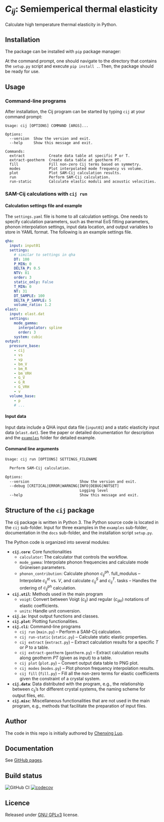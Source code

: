 # <i>C<sub>ij</sub></i>: Semiemperical thermal elasticity

Calculate high temperature thermal elasticity in Python.

## Installation

The package can be installed with `pip` package manager:

At the command prompt, one should navigate to the directory that contains the
`setup.py` script and execute `pip install .`. Then, the package should be ready for use.

## Usage

### Command-line programs

After installation, the Cij program can be started by typing `cij` at your 
command prompt:

```
Usage: cij [OPTIONS] COMMAND [ARGS]...

Options:
  --version  Show the version and exit.
  --help     Show this message and exit.

Commands:
  extract           Create data table at specific P or T.
  extract-geotherm  Create data table at geotherm PT.
  fill              Fill non-zero Cij terms based on symmetry.
  modes             Plot interpolated mode frequency vs volume.
  plot              Plot SAM-Cij calculation results.
  run               Perform SAM-Cij calculation.
  run-static        Calculate elastic moduli and acoustic velocities.
```

### SAM-Cij calculations with `cij run`

#### Calculation settings file and example

The `settings.yaml` file is home to all calculation settings. One needs to specify calculation parameters, such as thermal EoS fitting parameters, phonon interpolation settings, input data location, and output variables to store in YAML format. The following is an example settings file.

```yml
qha:
  input: input01
  settings:
    # similar to settings in qha
    DT: 100
    P_MIN: 0
    DELTA_P: 0.5
    NTV: 81
    order: 3
    static_only: False
    T_MIN: 0
    NT: 31
    DT_SAMPLE: 100
    DELTA_P_SAMPLE: 5
    volume_ratio: 1.2
elast:
  input: elast.dat
  settings:
    mode_gamma:
      interpolator: spline
      order: 3
    system: cubic
output:
  pressure_base:
    - cij
    - vs
    - vp
    - bm_V
    - bm_R
    - bm_VRH
    - G_V
    - G_R
    - G_VRH
    - v
  volume_base:
    - p
    # ...

```

#### Input data

Input data include a QHA input data file (`input01`) and a static elasticity input data (`elast.dat`). See the paper or detailed documentation for description and the [`examples`](./examples) folder for detailed example.

#### Command line arguments

```txt
Usage: cij run [OPTIONS] SETTINGS_FILENAME

  Perform SAM-Cij calculation.

Options:
  --version                       Show the version and exit.
  --debug [CRITICAL|ERROR|WARNING|INFO|DEBUG|NOTSET]
                                  Logging level
  --help                          Show this message and exit.
```


## Structure of the `cij` package

The cij package is written in Python 3. The Python source code is located in the `cij` sub-folder.
Input for three examples in the `examples` sub-folder, documentation in the `docs` sub-folder, and the installation script `setup.py`.

The Python code is organized into several modules:

- **`cij.core`**: Core functionalities
	- `calculator`: The calculator that controls the workflow.
	- `mode_gamma`: Interpolate phonon frequencies and calculate mode Grüneisen parameters.
	- `phonon_contribution`: Calculate phonon *c<sub>ij</sub>*<sup>ph</sup>.
	full_modulus – Interpolate *c<sub>ij</sub>*<sup>st</sup> vs. *V*, and calculate *c<sub>ij</sub><sup>S</sup>* and *c<sub>ij</sub><sup>T</sup>*.
tasks – Handles the ordering of *c<sub>ij</sub>*<sup>ph</sup> calculation.
- **`cij.util`**: Methods used in the main program
	- `voigt`: Convert between Voigt (*c<sub>ij</sub>*) and regular (*c<sub>ijkl</sub>*) notations of elastic coefficients.
	- `units`: Handle unit conversion.
- **`cij.io`**: Input output functions and classes.
- **`cij.plot`**: Plotting functionalities.
- **`cij.cli`**: Command-line programs
	- `cij run` (`main.py`) – Perform a SAM-Cij calculation.
	- `cij run-static` (`static.py`) – Calculate static elastic properties.
	- `cij extract` (`extract.py`) – Extract calculation results for a specific *T* or *P* to a table.
	- `cij extract-geotherm` (`geotherm.py`) – Extract calculation results along geotherm *PT* (given as input) to a table.
	- `cij plot` (`plot.py`) – Convert output data table to PNG plot.
	- `cij modes` (`modes.py`) – Plot phonon frequency interpolation results.
  - `cij fill` (`fill.py`) – Fill all the non-zero terms for elastic coefficients given the constraint of a crystal system.
- **`cij.data`**: Data distributed with the program, e.g., the relationship between *c<sub>ij</sub>*’s for different crystal systems, the naming scheme for output files, etc.
- **`cij.misc`**: Miscellaneous functionalities that are not used in the main program, e.g., methods that facilitate the preparation of input files.

## Author

The code in this repo is initially authored by [Chenxing Luo][1].

[1]: https://github.com/chazeon


## Documentation

See [GitHub pages][1].

[1]: https://mineralscloud.github.io/cij

## Build status

![GitHub CI](https://github.com/MineralsCloud/cij/actions/workflows/main.yml/badge.svg)
[![codecov](https://codecov.io/gh/MineralsCloud/cij/branch/dev/graph/badge.svg?token=Ln1Fo4vNBE)](https://codecov.io/gh/MineralsCloud/cij)

## Licence

Released under [GNU GPLv3](./LICENCE) license.
